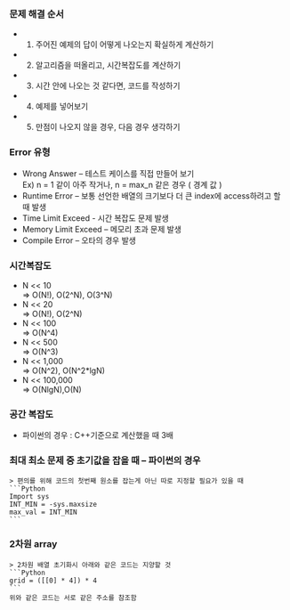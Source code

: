 ### 문제 해결 순서
+ 1. 주어진 예제의 답이 어떻게 나오는지 확실하게 계산하기   
+ 2. 알고리즘을 떠올리고, 시간복잡도를 계산하기  
+ 3. 시간 안에 나오는 것 같다면, 코드를 작성하기  
+ 4. 예제를 넣어보기  
+ 5. 만점이 나오지 않을 경우, 다음 경우 생각하기  

### Error 유형
+ Wrong Answer – 테스트 케이스를 직접 만들어 보기   
	Ex) n = 1 같이 아주 작거나, n = max_n 같은 경우 ( 경계 값 )
+ Runtime Error – 보통 선언한 배열의 크기보다 더 큰 index에 access하려고 할 때 발생
+ Time Limit Exceed  -  시간 복잡도 문제 발생
+ Memory Limit Exceed – 메모리 초과 문제 발생
+ Compile Error – 오타의 경우 발생

### 시간복잡도
+  N << 10   
	=> O(N!), O(2^N), O(3^N)
+  N << 20  
	=> O(N!), O(2^N)
+  N << 100  
	=> O(N^4)
+  N << 500  
	=> O(N^3)
+  N << 1,000  
	=> O(N^2), O(N^2*lgN)
+  N << 100,000  
	=> O(NlgN),O(N) 

### 공간 복잡도
+ 파이썬의 경우 : C++기준으로 계산했을 때 3배

### 최대 최소 문제 중 초기값을 잡을 때 – 파이썬의 경우
	> 편의를 위해 코드의 첫번째 원소를 잡는게 아닌 따로 지정할 필요가 있을 때 
	```Python
	Import sys
	INT_MIN = -sys.maxsize
	max_val = INT_MIN
	```

### 2차원 array
	> 2차원 배열 초기화시 아래와 같은 코드는 지양할 것
	```Python
	grid = ([[0] * 4]) * 4 
	```
	위와 같은 코드는 서로 같은 주소를 참조함

